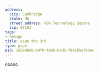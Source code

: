 ```yaml
---
address:
  city: Cambridge
  state: MA
  street_address: 600 Technology Square
  zip: 02183
tags:
- Design
title: page the 3rd
type: page
uid: 165899d6-b8f0-4b86-bed5-f0e185e7bbec
---
```

ooooo